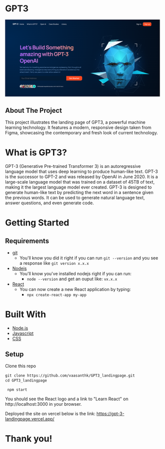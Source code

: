# GPT3

![alt text](./src/assets/landingpage.png)

## About The Project

This project illustrates the landing page of GPT3, a powerful machine learning technology. It features a modern, responsive design taken from Figma, showcasing the contemporary and fresh look of current technology.

# What is GPT3?

GPT-3 (Generative Pre-trained Transformer 3) is an autoregressive language model that uses deep learning to produce human-like text. GPT-3 is the successor to GPT-2 and was released by OpenAI in June 2020. It is a large-scale language model that was trained on a dataset of 45TB of text, making it the largest language model ever created. GPT-3 is designed to generate human-like text by predicting the next word in a sentence given the previous words. It can be used to generate natural language text, answer questions, and even generate code.

# Getting Started

## Requirements

- [git](https://git-scm.com/book/en/v2/Getting-Started-Installing-Git)
  - You'll know you did it right if you can run `git --version` and you see a response like `git version x.x.x`
- [Nodejs](https://nodejs.org/en/)
  - You'll know you've installed nodejs right if you can run:
    - `node --version` and get an ouput like: `vx.x.x`
- [React](https://reactjs.org/docs/getting-started.html)
  - You can now create a new React application by typing:
    - `npx create-react-app my-app`

# Built With

- [Node.js](https://nodejs.org/en/)
- [Javascript](https://www.javascript.com/)
- [CSS](https://developer.mozilla.org/en-US/docs/Web/CSS)

## Setup

Clone this repo

```
git clone https://github.com/vaasanthk/GPT3_landingpage.git
cd GPT3_landingpage
```

```
 npm start
```

You should see the React logo and a link to "Learn React" on http://localhost:3000 in your browser.

Deployed the site on vercel below is the link:
https://gpt-3-landingpage.vercel.app/

# Thank you!

